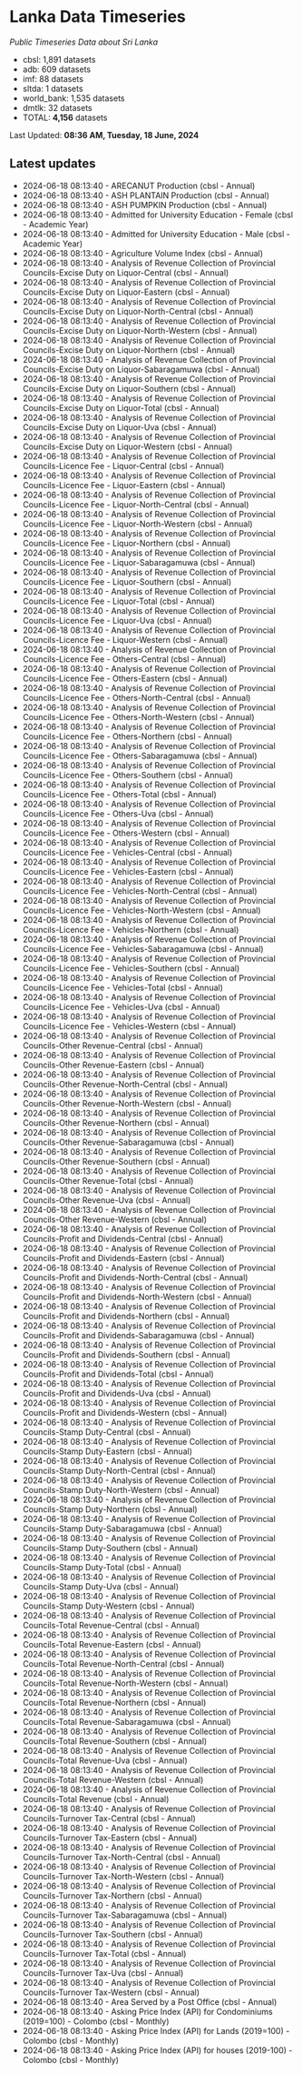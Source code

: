 # Lanka Data Timeseries
*Public Timeseries Data about Sri Lanka*

* cbsl: 1,891 datasets
* adb: 609 datasets
* imf: 88 datasets
* sltda: 1 datasets
* world_bank: 1,535 datasets
* dmtlk: 32 datasets
* TOTAL: **4,156** datasets

Last Updated: **08:36 AM, Tuesday, 18 June, 2024**

## Latest updates

* 2024-06-18 08:13:40 - ARECANUT Production (cbsl - Annual)
* 2024-06-18 08:13:40 - ASH PLANTAIN Production (cbsl - Annual)
* 2024-06-18 08:13:40 - ASH PUMPKIN Production (cbsl - Annual)
* 2024-06-18 08:13:40 - Admitted for University Education - Female (cbsl - Academic Year)
* 2024-06-18 08:13:40 - Admitted for University Education - Male (cbsl - Academic Year)
* 2024-06-18 08:13:40 - Agriculture Volume Index (cbsl - Annual)
* 2024-06-18 08:13:40 - Analysis of Revenue Collection of Provincial Councils-Excise Duty on Liquor-Central (cbsl - Annual)
* 2024-06-18 08:13:40 - Analysis of Revenue Collection of Provincial Councils-Excise Duty on Liquor-Eastern (cbsl - Annual)
* 2024-06-18 08:13:40 - Analysis of Revenue Collection of Provincial Councils-Excise Duty on Liquor-North-Central (cbsl - Annual)
* 2024-06-18 08:13:40 - Analysis of Revenue Collection of Provincial Councils-Excise Duty on Liquor-North-Western (cbsl - Annual)
* 2024-06-18 08:13:40 - Analysis of Revenue Collection of Provincial Councils-Excise Duty on Liquor-Northern (cbsl - Annual)
* 2024-06-18 08:13:40 - Analysis of Revenue Collection of Provincial Councils-Excise Duty on Liquor-Sabaragamuwa (cbsl - Annual)
* 2024-06-18 08:13:40 - Analysis of Revenue Collection of Provincial Councils-Excise Duty on Liquor-Southern (cbsl - Annual)
* 2024-06-18 08:13:40 - Analysis of Revenue Collection of Provincial Councils-Excise Duty on Liquor-Total (cbsl - Annual)
* 2024-06-18 08:13:40 - Analysis of Revenue Collection of Provincial Councils-Excise Duty on Liquor-Uva (cbsl - Annual)
* 2024-06-18 08:13:40 - Analysis of Revenue Collection of Provincial Councils-Excise Duty on Liquor-Western (cbsl - Annual)
* 2024-06-18 08:13:40 - Analysis of Revenue Collection of Provincial Councils-Licence Fee - Liquor-Central (cbsl - Annual)
* 2024-06-18 08:13:40 - Analysis of Revenue Collection of Provincial Councils-Licence Fee - Liquor-Eastern (cbsl - Annual)
* 2024-06-18 08:13:40 - Analysis of Revenue Collection of Provincial Councils-Licence Fee - Liquor-North-Central (cbsl - Annual)
* 2024-06-18 08:13:40 - Analysis of Revenue Collection of Provincial Councils-Licence Fee - Liquor-North-Western (cbsl - Annual)
* 2024-06-18 08:13:40 - Analysis of Revenue Collection of Provincial Councils-Licence Fee - Liquor-Northern (cbsl - Annual)
* 2024-06-18 08:13:40 - Analysis of Revenue Collection of Provincial Councils-Licence Fee - Liquor-Sabaragamuwa (cbsl - Annual)
* 2024-06-18 08:13:40 - Analysis of Revenue Collection of Provincial Councils-Licence Fee - Liquor-Southern (cbsl - Annual)
* 2024-06-18 08:13:40 - Analysis of Revenue Collection of Provincial Councils-Licence Fee - Liquor-Total (cbsl - Annual)
* 2024-06-18 08:13:40 - Analysis of Revenue Collection of Provincial Councils-Licence Fee - Liquor-Uva (cbsl - Annual)
* 2024-06-18 08:13:40 - Analysis of Revenue Collection of Provincial Councils-Licence Fee - Liquor-Western (cbsl - Annual)
* 2024-06-18 08:13:40 - Analysis of Revenue Collection of Provincial Councils-Licence Fee - Others-Central (cbsl - Annual)
* 2024-06-18 08:13:40 - Analysis of Revenue Collection of Provincial Councils-Licence Fee - Others-Eastern (cbsl - Annual)
* 2024-06-18 08:13:40 - Analysis of Revenue Collection of Provincial Councils-Licence Fee - Others-North-Central (cbsl - Annual)
* 2024-06-18 08:13:40 - Analysis of Revenue Collection of Provincial Councils-Licence Fee - Others-North-Western (cbsl - Annual)
* 2024-06-18 08:13:40 - Analysis of Revenue Collection of Provincial Councils-Licence Fee - Others-Northern (cbsl - Annual)
* 2024-06-18 08:13:40 - Analysis of Revenue Collection of Provincial Councils-Licence Fee - Others-Sabaragamuwa (cbsl - Annual)
* 2024-06-18 08:13:40 - Analysis of Revenue Collection of Provincial Councils-Licence Fee - Others-Southern (cbsl - Annual)
* 2024-06-18 08:13:40 - Analysis of Revenue Collection of Provincial Councils-Licence Fee - Others-Total (cbsl - Annual)
* 2024-06-18 08:13:40 - Analysis of Revenue Collection of Provincial Councils-Licence Fee - Others-Uva (cbsl - Annual)
* 2024-06-18 08:13:40 - Analysis of Revenue Collection of Provincial Councils-Licence Fee - Others-Western (cbsl - Annual)
* 2024-06-18 08:13:40 - Analysis of Revenue Collection of Provincial Councils-Licence Fee - Vehicles-Central (cbsl - Annual)
* 2024-06-18 08:13:40 - Analysis of Revenue Collection of Provincial Councils-Licence Fee - Vehicles-Eastern (cbsl - Annual)
* 2024-06-18 08:13:40 - Analysis of Revenue Collection of Provincial Councils-Licence Fee - Vehicles-North-Central (cbsl - Annual)
* 2024-06-18 08:13:40 - Analysis of Revenue Collection of Provincial Councils-Licence Fee - Vehicles-North-Western (cbsl - Annual)
* 2024-06-18 08:13:40 - Analysis of Revenue Collection of Provincial Councils-Licence Fee - Vehicles-Northern (cbsl - Annual)
* 2024-06-18 08:13:40 - Analysis of Revenue Collection of Provincial Councils-Licence Fee - Vehicles-Sabaragamuwa (cbsl - Annual)
* 2024-06-18 08:13:40 - Analysis of Revenue Collection of Provincial Councils-Licence Fee - Vehicles-Southern (cbsl - Annual)
* 2024-06-18 08:13:40 - Analysis of Revenue Collection of Provincial Councils-Licence Fee - Vehicles-Total (cbsl - Annual)
* 2024-06-18 08:13:40 - Analysis of Revenue Collection of Provincial Councils-Licence Fee - Vehicles-Uva (cbsl - Annual)
* 2024-06-18 08:13:40 - Analysis of Revenue Collection of Provincial Councils-Licence Fee - Vehicles-Western (cbsl - Annual)
* 2024-06-18 08:13:40 - Analysis of Revenue Collection of Provincial Councils-Other Revenue-Central (cbsl - Annual)
* 2024-06-18 08:13:40 - Analysis of Revenue Collection of Provincial Councils-Other Revenue-Eastern (cbsl - Annual)
* 2024-06-18 08:13:40 - Analysis of Revenue Collection of Provincial Councils-Other Revenue-North-Central (cbsl - Annual)
* 2024-06-18 08:13:40 - Analysis of Revenue Collection of Provincial Councils-Other Revenue-North-Western (cbsl - Annual)
* 2024-06-18 08:13:40 - Analysis of Revenue Collection of Provincial Councils-Other Revenue-Northern (cbsl - Annual)
* 2024-06-18 08:13:40 - Analysis of Revenue Collection of Provincial Councils-Other Revenue-Sabaragamuwa (cbsl - Annual)
* 2024-06-18 08:13:40 - Analysis of Revenue Collection of Provincial Councils-Other Revenue-Southern (cbsl - Annual)
* 2024-06-18 08:13:40 - Analysis of Revenue Collection of Provincial Councils-Other Revenue-Total (cbsl - Annual)
* 2024-06-18 08:13:40 - Analysis of Revenue Collection of Provincial Councils-Other Revenue-Uva (cbsl - Annual)
* 2024-06-18 08:13:40 - Analysis of Revenue Collection of Provincial Councils-Other Revenue-Western (cbsl - Annual)
* 2024-06-18 08:13:40 - Analysis of Revenue Collection of Provincial Councils-Profit and Dividends-Central (cbsl - Annual)
* 2024-06-18 08:13:40 - Analysis of Revenue Collection of Provincial Councils-Profit and Dividends-Eastern (cbsl - Annual)
* 2024-06-18 08:13:40 - Analysis of Revenue Collection of Provincial Councils-Profit and Dividends-North-Central (cbsl - Annual)
* 2024-06-18 08:13:40 - Analysis of Revenue Collection of Provincial Councils-Profit and Dividends-North-Western (cbsl - Annual)
* 2024-06-18 08:13:40 - Analysis of Revenue Collection of Provincial Councils-Profit and Dividends-Northern (cbsl - Annual)
* 2024-06-18 08:13:40 - Analysis of Revenue Collection of Provincial Councils-Profit and Dividends-Sabaragamuwa (cbsl - Annual)
* 2024-06-18 08:13:40 - Analysis of Revenue Collection of Provincial Councils-Profit and Dividends-Southern (cbsl - Annual)
* 2024-06-18 08:13:40 - Analysis of Revenue Collection of Provincial Councils-Profit and Dividends-Total (cbsl - Annual)
* 2024-06-18 08:13:40 - Analysis of Revenue Collection of Provincial Councils-Profit and Dividends-Uva (cbsl - Annual)
* 2024-06-18 08:13:40 - Analysis of Revenue Collection of Provincial Councils-Profit and Dividends-Western (cbsl - Annual)
* 2024-06-18 08:13:40 - Analysis of Revenue Collection of Provincial Councils-Stamp Duty-Central (cbsl - Annual)
* 2024-06-18 08:13:40 - Analysis of Revenue Collection of Provincial Councils-Stamp Duty-Eastern (cbsl - Annual)
* 2024-06-18 08:13:40 - Analysis of Revenue Collection of Provincial Councils-Stamp Duty-North-Central (cbsl - Annual)
* 2024-06-18 08:13:40 - Analysis of Revenue Collection of Provincial Councils-Stamp Duty-North-Western (cbsl - Annual)
* 2024-06-18 08:13:40 - Analysis of Revenue Collection of Provincial Councils-Stamp Duty-Northern (cbsl - Annual)
* 2024-06-18 08:13:40 - Analysis of Revenue Collection of Provincial Councils-Stamp Duty-Sabaragamuwa (cbsl - Annual)
* 2024-06-18 08:13:40 - Analysis of Revenue Collection of Provincial Councils-Stamp Duty-Southern (cbsl - Annual)
* 2024-06-18 08:13:40 - Analysis of Revenue Collection of Provincial Councils-Stamp Duty-Total (cbsl - Annual)
* 2024-06-18 08:13:40 - Analysis of Revenue Collection of Provincial Councils-Stamp Duty-Uva (cbsl - Annual)
* 2024-06-18 08:13:40 - Analysis of Revenue Collection of Provincial Councils-Stamp Duty-Western (cbsl - Annual)
* 2024-06-18 08:13:40 - Analysis of Revenue Collection of Provincial Councils-Total Revenue-Central (cbsl - Annual)
* 2024-06-18 08:13:40 - Analysis of Revenue Collection of Provincial Councils-Total Revenue-Eastern (cbsl - Annual)
* 2024-06-18 08:13:40 - Analysis of Revenue Collection of Provincial Councils-Total Revenue-North-Central (cbsl - Annual)
* 2024-06-18 08:13:40 - Analysis of Revenue Collection of Provincial Councils-Total Revenue-North-Western (cbsl - Annual)
* 2024-06-18 08:13:40 - Analysis of Revenue Collection of Provincial Councils-Total Revenue-Northern (cbsl - Annual)
* 2024-06-18 08:13:40 - Analysis of Revenue Collection of Provincial Councils-Total Revenue-Sabaragamuwa (cbsl - Annual)
* 2024-06-18 08:13:40 - Analysis of Revenue Collection of Provincial Councils-Total Revenue-Southern (cbsl - Annual)
* 2024-06-18 08:13:40 - Analysis of Revenue Collection of Provincial Councils-Total Revenue-Uva (cbsl - Annual)
* 2024-06-18 08:13:40 - Analysis of Revenue Collection of Provincial Councils-Total Revenue-Western (cbsl - Annual)
* 2024-06-18 08:13:40 - Analysis of Revenue Collection of Provincial Councils-Total Revenue (cbsl - Annual)
* 2024-06-18 08:13:40 - Analysis of Revenue Collection of Provincial Councils-Turnover Tax-Central (cbsl - Annual)
* 2024-06-18 08:13:40 - Analysis of Revenue Collection of Provincial Councils-Turnover Tax-Eastern (cbsl - Annual)
* 2024-06-18 08:13:40 - Analysis of Revenue Collection of Provincial Councils-Turnover Tax-North-Central (cbsl - Annual)
* 2024-06-18 08:13:40 - Analysis of Revenue Collection of Provincial Councils-Turnover Tax-North-Western (cbsl - Annual)
* 2024-06-18 08:13:40 - Analysis of Revenue Collection of Provincial Councils-Turnover Tax-Northern (cbsl - Annual)
* 2024-06-18 08:13:40 - Analysis of Revenue Collection of Provincial Councils-Turnover Tax-Sabaragamuwa (cbsl - Annual)
* 2024-06-18 08:13:40 - Analysis of Revenue Collection of Provincial Councils-Turnover Tax-Southern (cbsl - Annual)
* 2024-06-18 08:13:40 - Analysis of Revenue Collection of Provincial Councils-Turnover Tax-Total (cbsl - Annual)
* 2024-06-18 08:13:40 - Analysis of Revenue Collection of Provincial Councils-Turnover Tax-Uva (cbsl - Annual)
* 2024-06-18 08:13:40 - Analysis of Revenue Collection of Provincial Councils-Turnover Tax-Western (cbsl - Annual)
* 2024-06-18 08:13:40 - Area Served by a Post Office (cbsl - Annual)
* 2024-06-18 08:13:40 - Asking Price Index (API) for Condominiums (2019=100) - Colombo (cbsl - Monthly)
* 2024-06-18 08:13:40 - Asking Price Index (API) for Lands (2019=100) - Colombo (cbsl - Monthly)
* 2024-06-18 08:13:40 - Asking Price Index (API) for houses (2019-100) - Colombo (cbsl - Monthly)